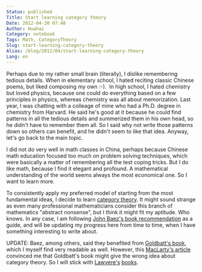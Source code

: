 ```yaml
---
Status: published
Title: Start learning category theory
Date: 2012-04-30 07:48
Author: Huahai
Category: notebook
Tags: Math, CategoryTheory
Slug: start-learning-category-theory
Alias: /blog/2012/04/start-learning-category-theory
Lang: en
---
```


Perhaps due to my rather small brain (literally), I dislike remembering tedious details. When in elementary school, I hated reciting classic Chinese poems, but liked composing my own :-).  In high school, I hated chemistry but loved physics, because one could do everything based on a few principles in physics, whereas chemistry was all about memorization. Last year, I was chatting with a colleage of mine who had a Ph.D. degree in chemistry from Harvard. He said he's good at it because he could find patterns in all the tedious details and summerized them in his own head, so he didn't have to remember them all. So I said why not write those patterns down so others can benefit, and he didn't seem to like that idea. Anyway, let's go back to the main topic.

I did not do very well in math classes in China, perhaps because Chinese math education focused too much on problem solving techniques, which were basically a matter of remembering all the test coping tricks. But I do like math, because I find it elegant and profound. A mathematical understanding of the world seems always the most economical one. So I want to learn more.

To consistently apply my preferred model of starting from the most fundamental ideas, I decide to learn [category theory](https://en.wikipedia.org/wiki/Category_theory). It might sound strange as even many professional mathematicians consider this branch of mathematics "abstract nonsense", but I think it might fit my aptitude. Who knows. In any case, I am following [John Baez's book recommendation](https://math.ucr.edu/home/baez/topos.html) as a guide, and will be updating my progress here from time to time, when I have something interesting to write about.

UPDATE: Baez, among others, said they benefited from [Goldbatt's book](https://www.amazon.com/Topoi-Categorial-Analysis-Logic-Mathematics/dp/0486450260/), which I myself find very readable as well. However, this [MacLarty's article](https://www.google.com/url?sa=t&rct=j&q=&esrc=s&source=web&cd=12&ved=0CCUQFjABOAo&url=http%3A%2F%2Fwww.cwru.edu%2Fartsci%2Fphil%2FUsesandAbuses%2520HistoryToposTheory.pdf) convinced me that Goldbatt's book might give the wrong idea about category theory. So I will stick with [Lawvere's](https://www.amazon.com/Conceptual-Mathematics-First-Introduction-Categories/dp/052171916X) [books](https://www.amazon.com/Sets-Mathematics-F-William-Lawvere/dp/0521010608).
